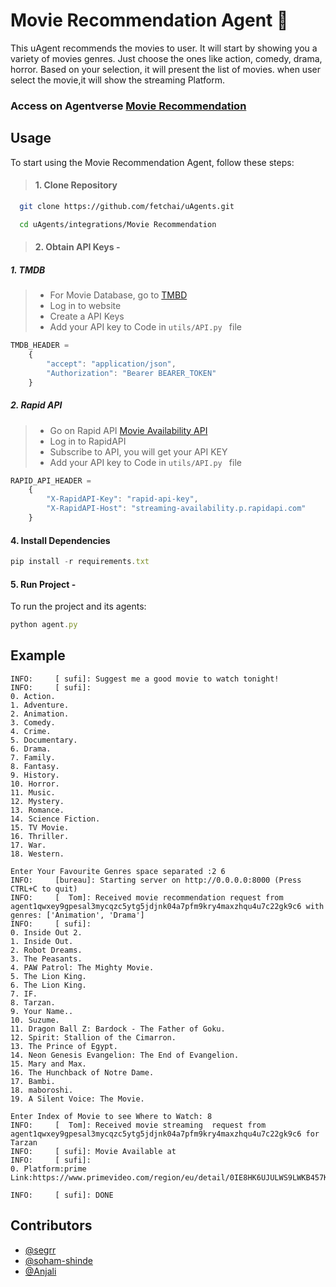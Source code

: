 
# Movie Recommendation Agent 🤖

This  uAgent recommends the movies to user. It will start by showing you a variety of movies genres. Just choose the ones like action, comedy, drama, horror. Based on your selection, it will present the list of movies. when user select the movie,it will show the streaming Platform.

### Access on Agentverse [Movie Recommendation](https://agentverse.ai/agents/details/agent1qg4dmzre3rzldw67fkc4qy0r878vmzgaa0hk5g8smugnvvh65f5hqlusayf/profile)

## Usage
To start using the Movie Recommendation Agent, follow these steps:

> #### 1. Clone Repository

```bash
  git clone https://github.com/fetchai/uAgents.git
````
```bash
  cd uAgents/integrations/Movie Recommendation
````

> #### 2. Obtain API Keys - 
##### 1. TMDB
> * For Movie Database, go to [TMBD](https://developer.themoviedb.org/docs/getting-started)
> * Log in to website 
> * Create a API Keys
> * Add your API key to Code in ````utils/API.py ```` file
```javascript
TMDB_HEADER = 
    {
        "accept": "application/json",
        "Authorization": "Bearer BEARER_TOKEN"
    }
```

##### 2. Rapid API
> * Go on Rapid API [Movie Availability API](https://rapidapi.com/movie-of-the-night-movie-of-the-night-default/api/streaming-availability/)
> * Log in to RapidAPI 
> * Subscribe to API, you will get your API KEY
> * Add your API key to Code in ````utils/API.py ```` file
```javascript
RAPID_API_HEADER = 
    {
	    "X-RapidAPI-Key": "rapid-api-key",
	    "X-RapidAPI-Host": "streaming-availability.p.rapidapi.com"
    }
```

#### 4. Install Dependencies
 ```javascript
pip install -r requirements.txt
```
#### 5. Run Project - 
To run the project and its agents:
 ```javascript
python agent.py
```

## Example
````
INFO:     [ sufi]: Suggest me a good movie to watch tonight!
INFO:     [ sufi]:
0. Action.
1. Adventure.
2. Animation.
3. Comedy.
4. Crime.
5. Documentary.
6. Drama.
7. Family.
8. Fantasy.
9. History.
10. Horror.
11. Music.
12. Mystery.
13. Romance.
14. Science Fiction.
15. TV Movie.
16. Thriller.
17. War.
18. Western.

Enter Your Favourite Genres space separated :2 6 
INFO:     [bureau]: Starting server on http://0.0.0.0:8000 (Press CTRL+C to quit)
INFO:     [  Tom]: Received movie recommendation request from agent1qwxey9gpesal3mycqzc5ytg5jdjnk04a7pfm9kry4maxzhqu4u7c22gk9c6 with genres: ['Animation', 'Drama']
INFO:     [ sufi]: 
0. Inside Out 2.
1. Inside Out.
2. Robot Dreams.
3. The Peasants.
4. PAW Patrol: The Mighty Movie.
5. The Lion King.
6. The Lion King.
7. IF.
8. Tarzan.
9. Your Name..
10. Suzume.
11. Dragon Ball Z: Bardock - The Father of Goku.
12. Spirit: Stallion of the Cimarron.
13. The Prince of Egypt.
14. Neon Genesis Evangelion: The End of Evangelion.
15. Mary and Max.
16. The Hunchback of Notre Dame.
17. Bambi.
18. maboroshi.
19. A Silent Voice: The Movie.

Enter Index of Movie to see Where to Watch: 8
INFO:     [  Tom]: Received movie streaming  request from agent1qwxey9gpesal3mycqzc5ytg5jdjnk04a7pfm9kry4maxzhqu4u7c22gk9c6 for  Tarzan
INFO:     [ sufi]: Movie Available at
INFO:     [ sufi]:
0. Platform:prime
Link:https://www.primevideo.com/region/eu/detail/0IE8HK6UJULWS9LWKB457KSAGB/ref=atv_dp

INFO:     [ sufi]: DONE
````




## Contributors

- [@segrr](https://www.github.com/octokatherine)
- [@soham-shinde](https://github.com/soham-shinde)
- [@Anjali](https://github.com/anjalibhamare19)



